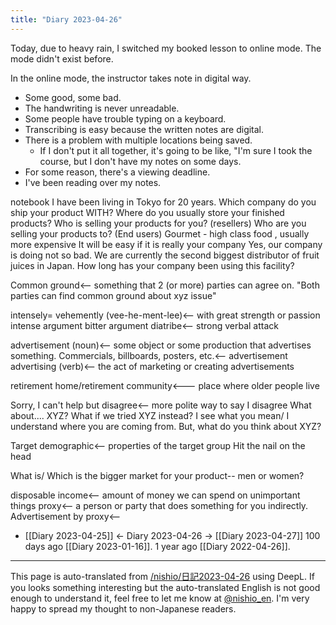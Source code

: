 ```yaml
---
title: "Diary 2023-04-26"
---
```


Today, due to heavy rain, I switched my booked lesson to online mode. The mode didn't exist before.

In the online mode, the instructor takes note in digital way.
- Some good, some bad.
- The handwriting is never unreadable.
- Some people have trouble typing on a keyboard.
- Transcribing is easy because the written notes are digital.
- There is a problem with multiple locations being saved.
    - If I don't put it all together, it's going to be like, "I'm sure I took the course, but I don't have my notes on some days.
- For some reason, there's a viewing deadline.
- I've been reading over my notes.

notebook
I have been living in Tokyo for 20 years.
Which company do you ship your product WITH?
Where do you usually store your finished products?
Who is selling your products for you? (resellers)
Who are you selling your products to? (End users)
Gourmet - high class food , usually more expensive
It will be easy if it is really your company
Yes, our company is doing not so bad. We are currently the second biggest distributor of fruit juices in Japan.
How long has your company been using this facility?

Common ground<-- something that 2 (or more) parties can agree on.
"Both parties can find common ground about xyz issue"

intensely= vehemently (vee-he-ment-lee)<-- with great strength or passion
intense argument
bitter argument
diatribe<-- strong verbal attack

advertisement (noun)<-- some object or some production that advertises something. Commercials, billboards, posters, etc.<-- advertisement
advertising (verb)<-- the act of marketing or creating advertisements

retirement home/retirement community<--- place where older people live

Sorry, I can't help but disagree<-- more polite way to say I disagree
What about.... XYZ?
What if we tried XYZ instead?
I see what you mean/ I understand where you are coming from. But, what do you think about XYZ?

Target demographic<-- properties of the target group
Hit the nail on the head

What is/ Which is the bigger market for your product-- men or women?

disposable income<-- amount of money we can spend on unimportant things
proxy<-- a person or party that does something for you indirectly. Advertisement by proxy<--


- [[Diary 2023-04-25]] ← Diary 2023-04-26 → [[Diary 2023-04-27]]
100 days ago [[Diary 2023-01-16]].
1 year ago [[Diary 2022-04-26]].
---
This page is auto-translated from [/nishio/日記2023-04-26](https://scrapbox.io/nishio/日記2023-04-26) using DeepL. If you looks something interesting but the auto-translated English is not good enough to understand it, feel free to let me know at [@nishio_en](https://twitter.com/nishio_en). I'm very happy to spread my thought to non-Japanese readers.